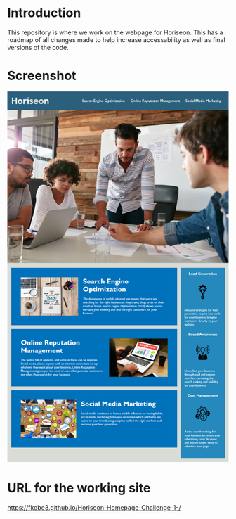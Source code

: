 # Introduction
 This repository is where we work on the webpage for Horiseon. This has a roadmap of all changes made to help increase accessability as well as final versions of the code. 
 
# Screenshot
 <img src="assets/images/Screenshot-for-the-Readme.png">
 
# URL for the working site
https://fkobe3.github.io/Horiseon-Homepage-Challenge-1-/
